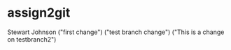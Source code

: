 # assign2git
Stewart Johnson
("first change")
("test branch change")
("This is a change on testbranch2")
